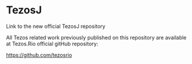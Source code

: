 # TezosJ
Link to the new official TezosJ repository

All Tezos related work previously published on this repository are available at Tezos.Rio official gitHub repository:

https://github.com/tezosrio

